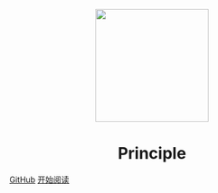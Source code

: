 <p align="center">
<img src="https://www.principles.com/assets/ray-dalio-author-bf46ad0d6393c75c1ec5726e6d0d8ead53365e705e89face654510a7f82e3965.png" width="200" height="200"/>
</p>
<h1 align="center">Principle</h1>

[GitHub](https://github.com/ChaseRain/Principle)
[开始阅读](#Principle)

